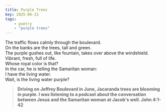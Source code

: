 ```yaml
---
title: Purple Trees
key: 2025-06-22
tags: 
    - poetry
    - "purple trees"
---
```


The traffic flows calmly through the boulevard.  
On the banks are the trees, tall and green.   
The purple gushes out, like fountain, takes over above the windshield.   
Vibrant, fresh, full of life.   
Whose royal color is that?  
In the car, he is telling the Samaritan woman:  
I have the living water.   
Wait, is the living water purple?  


> **Driving on Jeffrey Boulevard in June, Jacaranda trees are blooming in purple. 
I was listening to a podcast about the conversation between Jesus and the Samaritan woman at Jacob's well. John 4:1-42** 


